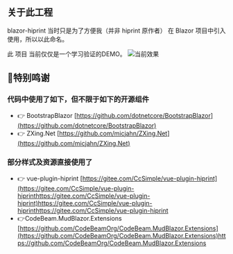 ## 关于此工程 ##
blazor-hiprint 当时只是为了方便我（并非 hiprint 原作者） 在 Blazor 项目中引入使用，所以以此命名。

此 项目 当前仅仅是一个学习验证的DEMO。
 ![当前效果](docs/images/250251.gif)
  
## 💐特别鸣谢 

### 代码中使用了如下，但不限于如下的开源组件

- 👉 BootstrapBlazor [https://github.com/dotnetcore/BootstrapBlazor](https://github.com/dotnetcore/BootstrapBlazor)
- 👉 ZXing.Net [https://github.com/micjahn/ZXing.Net](https://github.com/micjahn/ZXing.Net)


### 部分样式及资源直接使用了

- 👉 vue-plugin-hiprint [https://gitee.com/CcSimple/vue-plugin-hiprint](https://gitee.com/CcSimple/vue-plugin-hiprinthttps://gitee.com/CcSimple/vue-plugin-hiprint)https://gitee.com/CcSimple/vue-plugin-hiprinthttps://gitee.com/CcSimple/vue-plugin-hiprint
- 👉CodeBeam.MudBlazor.Extensions [https://github.com/CodeBeamOrg/CodeBeam.MudBlazor.Extensions](https://github.com/CodeBeamOrg/CodeBeam.MudBlazor.Extensions)https://github.com/CodeBeamOrg/CodeBeam.MudBlazor.Extensions
